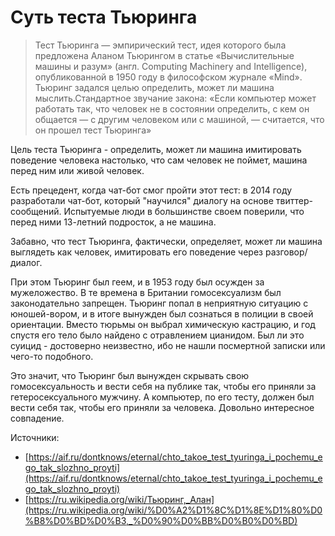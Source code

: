 # Суть теста Тьюринга

> Тест Тьюринга — эмпирический тест, идея которого была предложена Аланом Тьюрингом в статье «Вычислительные машины и разум» (англ. Computing Machinery and Intelligence), опубликованной в 1950 году в философском журнале «Mind». Тьюринг задался целью определить, может ли машина мыслить.Стандартное звучание закона: «Если компьютер может работать так, что человек не в состоянии определить, с кем он общается — с другим человеком или с машиной, — считается, что он прошел тест Тьюринга»

Цель теста Тьюринга - определить, может ли машина имитировать поведение человека настолько, что сам человек не поймет, машина перед ним или живой человек.

Есть прецедент, когда чат-бот смог пройти этот тест: в 2014 году разработали чат-бот, который "научился" диалогу на основе твиттер-сообщений. Испытуемые люди в большинстве своем поверили, что перед ними 13-летний подросток, а не машина.

Забавно, что тест Тьюринга, фактически, определяет, может ли машина выглядеть как человек, имитировать его поведение через разговор/диалог. 

При этом Тьюринг был геем, и в 1953 году был осужден за мужеложество. В те времена в Британии гомосексуализм был законодательно запрещен. Тьюринг попал в неприятную ситуацию с юношей-вором, и в итоге вынужден был сознаться в полиции в своей ориентации. Вместо тюрьмы он выбрал химическую кастрацию, и год спустя его тело было найдено с отравлением цианидом. Был ли это суицид - достоверно неизвестно, ибо не нашли посмертной записки или чего-то подобного.

Это значит, что Тьюринг был вынужден скрывать свою гомосексуальность и вести себя на публике так, чтобы его приняли за гетеросексуального мужчину. А компьютер, по его тесту, должен был вести себя так, чтобы его приняли за человека. Довольно интересное совпадение.

Источники:

- [https://aif.ru/dontknows/eternal/chto_takoe_test_tyuringa_i_pochemu_ego_tak_slozhno_proyti](https://aif.ru/dontknows/eternal/chto_takoe_test_tyuringa_i_pochemu_ego_tak_slozhno_proyti)
- [https://ru.wikipedia.org/wiki/Тьюринг,_Алан](https://ru.wikipedia.org/wiki/%D0%A2%D1%8C%D1%8E%D1%80%D0%B8%D0%BD%D0%B3,_%D0%90%D0%BB%D0%B0%D0%BD)